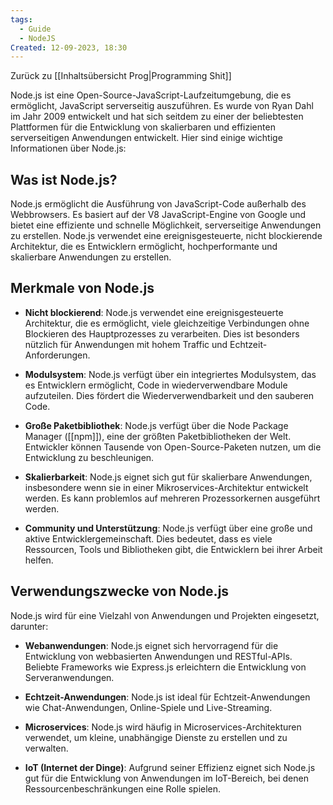 ```yaml
---
tags:
  - Guide
  - NodeJS
Created: 12-09-2023, 18:30
---
```

Zurück zu [[Inhaltsübersicht Prog|Programming Shit]]

Node.js ist eine Open-Source-JavaScript-Laufzeitumgebung, die es ermöglicht, JavaScript serverseitig auszuführen. Es wurde von Ryan Dahl im Jahr 2009 entwickelt und hat sich seitdem zu einer der beliebtesten Plattformen für die Entwicklung von skalierbaren und effizienten serverseitigen Anwendungen entwickelt. Hier sind einige wichtige Informationen über Node.js:

## Was ist Node.js?

Node.js ermöglicht die Ausführung von JavaScript-Code außerhalb des Webbrowsers. Es basiert auf der V8 JavaScript-Engine von Google und bietet eine effiziente und schnelle Möglichkeit, serverseitige Anwendungen zu erstellen. Node.js verwendet eine ereignisgesteuerte, nicht blockierende Architektur, die es Entwicklern ermöglicht, hochperformante und skalierbare Anwendungen zu erstellen.

## Merkmale von Node.js

- **Nicht blockierend**: Node.js verwendet eine ereignisgesteuerte Architektur, die es ermöglicht, viele gleichzeitige Verbindungen ohne Blockieren des Hauptprozesses zu verarbeiten. Dies ist besonders nützlich für Anwendungen mit hohem Traffic und Echtzeit-Anforderungen.

- **Modulsystem**: Node.js verfügt über ein integriertes Modulsystem, das es Entwicklern ermöglicht, Code in wiederverwendbare Module aufzuteilen. Dies fördert die Wiederverwendbarkeit und den sauberen Code.

- **Große Paketbibliothek**: Node.js verfügt über die Node Package Manager ([[npm]]), eine der größten Paketbibliotheken der Welt. Entwickler können Tausende von Open-Source-Paketen nutzen, um die Entwicklung zu beschleunigen.

- **Skalierbarkeit**: Node.js eignet sich gut für skalierbare Anwendungen, insbesondere wenn sie in einer Mikroservices-Architektur entwickelt werden. Es kann problemlos auf mehreren Prozessorkernen ausgeführt werden.

- **Community und Unterstützung**: Node.js verfügt über eine große und aktive Entwicklergemeinschaft. Dies bedeutet, dass es viele Ressourcen, Tools und Bibliotheken gibt, die Entwicklern bei ihrer Arbeit helfen.

## Verwendungszwecke von Node.js

Node.js wird für eine Vielzahl von Anwendungen und Projekten eingesetzt, darunter:

- **Webanwendungen**: Node.js eignet sich hervorragend für die Entwicklung von webbasierten Anwendungen und RESTful-APIs. Beliebte Frameworks wie Express.js erleichtern die Entwicklung von Serveranwendungen.

- **Echtzeit-Anwendungen**: Node.js ist ideal für Echtzeit-Anwendungen wie Chat-Anwendungen, Online-Spiele und Live-Streaming.

- **Microservices**: Node.js wird häufig in Microservices-Architekturen verwendet, um kleine, unabhängige Dienste zu erstellen und zu verwalten.

- **IoT (Internet der Dinge)**: Aufgrund seiner Effizienz eignet sich Node.js gut für die Entwicklung von Anwendungen im IoT-Bereich, bei denen Ressourcenbeschränkungen eine Rolle spielen.


